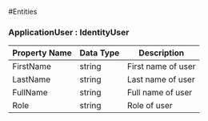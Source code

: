 #Entities
### ApplicationUser : IdentityUser

| **Property Name** | **Data Type** | **Description**                  |
| ------------- | --------- | ---------------------------- |
| FirstName     | string    | First name of user           |
| LastName      | string    | Last name of user            |
| FullName      | string    | Full name of user            |
| Role          | string    | Role of user                 |
